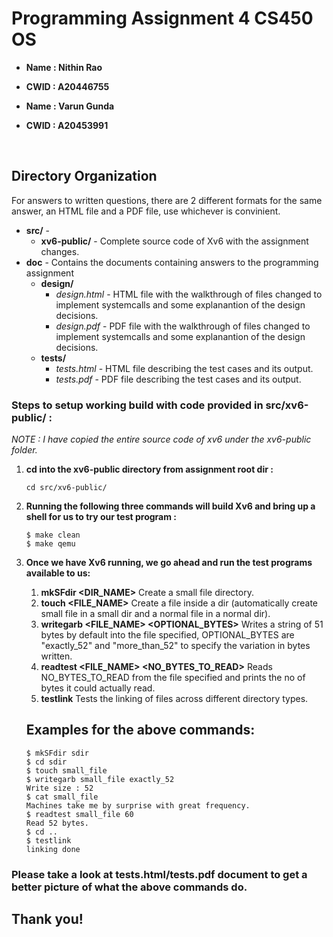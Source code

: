# Programming Assignment 4 CS450 OS

* **Name : Nithin Rao**
* **CWID : A20446755**


* **Name : Varun Gunda**
* **CWID : A20453991**


<br/>

## Directory Organization
For answers to written questions, there are 2 different formats for the same answer, an HTML file and a PDF file, use whichever is convinient.

* **src/** - 
    * **xv6-public/** - Complete source code of Xv6 with the assignment changes.
* **doc** - Contains the documents containing answers to the programming assignment
    * **design/** 
        * *design.html* - HTML file with the walkthrough of files changed to implement systemcalls and some explanantion of the design decisions.
        * *design.pdf* - PDF file with the walkthrough of files changed to implement systemcalls and some explanantion of the design decisions.
    * **tests/**
        * *tests.html* - HTML file describing the test cases and its output.
        * *tests.pdf* - PDF file describing the test cases and its output.

### Steps to setup working build with code provided in src/xv6-public/ : 

*NOTE : I have copied the entire source code of xv6 under the xv6-public folder.*
1) **cd into the xv6-public directory from assignment root dir :**
    ```shell
    cd src/xv6-public/
    ```

1) **Running the following three commands will build Xv6 and bring up a shell for us to try our test program :**

    ```shell
    $ make clean
    $ make qemu
    ```

1) **Once we have Xv6 running, we go ahead and run the test programs available to us:**

    1) **mkSFdir <DIR_NAME>** Create a small file directory.
    1) **touch <FILE_NAME>** Create a file inside a dir (automatically create small file in a small dir and a normal file in a normal dir).
    1) **writegarb <FILE_NAME> <OPTIONAL_BYTES>** Writes a string of 51 bytes by default into the file specified, OPTIONAL_BYTES are "exactly_52" and "more_than_52" to specify the variation in bytes written.
    1) **readtest <FILE_NAME> <NO_BYTES_TO_READ>** Reads NO_BYTES_TO_READ from the file specified and prints the no of bytes it could actually read.
    5) **testlink** Tests the linking of files across different directory types.

    ## Examples for the above commands: 
    ```shell
    $ mkSFdir sdir
    $ cd sdir
    $ touch small_file
    $ writegarb small_file exactly_52
    Write size : 52
    $ cat small_file
    Machines take me by surprise with great frequency.
    $ readtest small_file 60
    Read 52 bytes.
    $ cd ..
    $ testlink 
    linking done
    ```

### Please take a look at tests.html/tests.pdf document to get a better picture of what the above commands do.

## Thank you!
